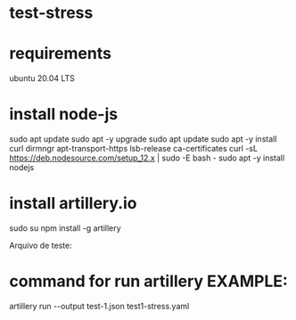 # test-stress

# requirements
ubuntu 20.04 LTS

# install node-js

sudo apt update
sudo apt -y upgrade
sudo apt update
sudo apt -y install curl dirmngr apt-transport-https lsb-release ca-certificates
curl -sL https://deb.nodesource.com/setup_12.x | sudo -E bash -
sudo apt -y install nodejs

# install artillery.io

sudo su
npm install -g artillery


Arquivo de teste:
     
# command for run artillery EXAMPLE:
artillery run --output test-1.json test1-stress.yaml
